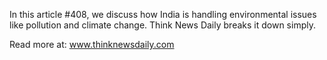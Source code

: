 In this article #408, we discuss how India is handling environmental issues like pollution and climate change. Think News Daily breaks it down simply.

Read more at: www.thinknewsdaily.com